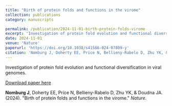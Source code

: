 ```yaml
---
title: "Birth of protein folds and functions in the virome"
collection: publications
category: manuscripts

permalink: /publication/2024-11-01-birth-protein-folds-virome
excerpt: 'Investigation of protein fold evolution and functional diversification in viral genomes.'
date: 2024-11-01
venue: 'Nature'
paperurl: 'https://doi.org/10.1038/s41586-024-07809-y'
citation: 'Nomburg J, Doherty EE, Price N, Bellieny-Rabelo D, Zhu YK, &amp; Doudna JA. (2024). &quot;Birth of protein folds and functions in the virome.&quot; <i>Nature</i>.'
---
```


Investigation of protein fold evolution and functional diversification in viral genomes.


<a href='https://doi.org/10.1038/s41586-024-07809-y'>Download paper here</a>


**Nomburg J**, Doherty EE, Price N, Bellieny-Rabelo D, Zhu YK, &amp; Doudna JA. (2024). &quot;Birth of protein folds and functions in the virome.&quot; <i>Nature</i>.